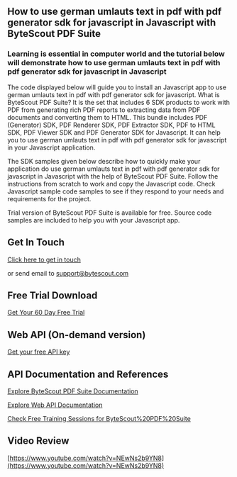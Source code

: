 ## How to use german umlauts text in pdf with pdf generator sdk for javascript in Javascript with ByteScout PDF Suite

### Learning is essential in computer world and the tutorial below will demonstrate how to use german umlauts text in pdf with pdf generator sdk for javascript in Javascript

The code displayed below will guide you to install an Javascript app to use german umlauts text in pdf with pdf generator sdk for javascript. What is ByteScout PDF Suite? It is the set that includes 6 SDK products to work with PDF from generating rich PDF reports to extracting data from PDF documents and converting them to HTML. This bundle includes PDF (Generator) SDK, PDF Renderer SDK, PDF Extractor SDK, PDF to HTML SDK, PDF Viewer SDK and PDF Generator SDK for Javascript. It can help you to use german umlauts text in pdf with pdf generator sdk for javascript in your Javascript application.

The SDK samples given below describe how to quickly make your application do use german umlauts text in pdf with pdf generator sdk for javascript in Javascript with the help of ByteScout PDF Suite. Follow the instructions from scratch to work and copy the Javascript code. Check Javascript sample code samples to see if they respond to your needs and requirements for the project.

Trial version of ByteScout PDF Suite is available for free. Source code samples are included to help you with your Javascript app.

## Get In Touch

[Click here to get in touch](https://bytescout.zendesk.com/hc/en-us/requests/new?subject=ByteScout%20PDF%20Suite%20Question)

or send email to [support@bytescout.com](mailto:support@bytescout.com?subject=ByteScout%20PDF%20Suite%20Question) 

## Free Trial Download

[Get Your 60 Day Free Trial](https://bytescout.com/download/web-installer?utm_source=github-readme)

## Web API (On-demand version)

[Get your free API key](https://pdf.co/documentation/api?utm_source=github-readme)

## API Documentation and References

[Explore ByteScout PDF Suite Documentation](https://bytescout.com/documentation/index.html?utm_source=github-readme)

[Explore Web API Documentation](https://pdf.co/documentation/api?utm_source=github-readme)

[Check Free Training Sessions for ByteScout%20PDF%20Suite](https://academy.bytescout.com/)

## Video Review

[https://www.youtube.com/watch?v=NEwNs2b9YN8](https://www.youtube.com/watch?v=NEwNs2b9YN8)